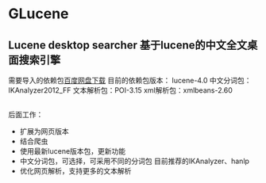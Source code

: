 # GLucene
## Lucene desktop searcher  基于lucene的中文全文桌面搜索引擎
需要导入的依赖包[百度网盘下载](http://pan.baidu.com/s/1gfJ5dVP)
目前的依赖包版本：
lucene-4.0
中文分词包：IKAnalyzer2012_FF
文本解析包：POI-3.15
xml解析包：xmlbeans-2.60

##
后面工作：
* 扩展为网页版本
* 结合爬虫
* 使用最新lucene版本包，更新功能
* 中文分词包，可选择，可采用不同的分词包 目前推荐的IKAnalyzer、hanlp
* 优化网页解析，支持更多的文本解析

